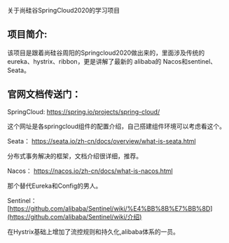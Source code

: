 关于尚硅谷SpringCloud2020的学习项目

## 项目简介:

该项目是跟着尚硅谷周阳的Springcloud2020做出来的，里面涉及传统的 eureka、hystrix、ribbon，更是讲解了最新的 alibaba的 Nacos和sentinel、Seata。



## 官网文档传送门：

SpringCloud: https://spring.io/projects/spring-cloud/

这个网址是各springcloud组件的配置介绍，自己搭建组件环境可以考虑看这个。

Seata： https://seata.io/zh-cn/docs/overview/what-is-seata.html

分布式事务解决的框架，文档介绍很详细，推荐。

Nacos： https://nacos.io/zh-cn/docs/what-is-nacos.html

那个替代Eureka和Config的男人。

Sentinel：[https://github.com/alibaba/Sentinel/wiki/%E4%BB%8B%E7%BB%8D](https://github.com/alibaba/Sentinel/wiki/介绍)

在Hystrix基础上增加了流控规则和持久化,alibaba体系的一员。









